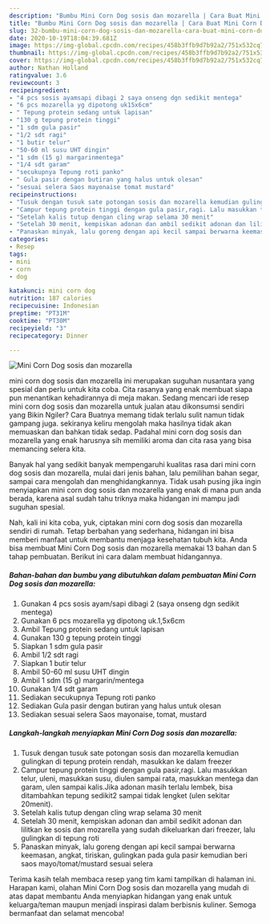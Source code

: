 ```yaml
---
description: "Bumbu Mini Corn Dog sosis dan mozarella | Cara Buat Mini Corn Dog sosis dan mozarella Yang Menggugah Selera"
title: "Bumbu Mini Corn Dog sosis dan mozarella | Cara Buat Mini Corn Dog sosis dan mozarella Yang Menggugah Selera"
slug: 32-bumbu-mini-corn-dog-sosis-dan-mozarella-cara-buat-mini-corn-dog-sosis-dan-mozarella-yang-menggugah-selera
date: 2020-10-19T18:04:39.681Z
image: https://img-global.cpcdn.com/recipes/458b3ffb9d7b92a2/751x532cq70/mini-corn-dog-sosis-dan-mozarella-foto-resep-utama.jpg
thumbnail: https://img-global.cpcdn.com/recipes/458b3ffb9d7b92a2/751x532cq70/mini-corn-dog-sosis-dan-mozarella-foto-resep-utama.jpg
cover: https://img-global.cpcdn.com/recipes/458b3ffb9d7b92a2/751x532cq70/mini-corn-dog-sosis-dan-mozarella-foto-resep-utama.jpg
author: Nathan Holland
ratingvalue: 3.6
reviewcount: 3
recipeingredient:
- "4 pcs sosis ayamsapi dibagi 2 saya onseng dgn sedikit mentega"
- "6 pcs mozarella yg dipotong uk15x6cm"
- " Tepung protein sedang untuk lapisan"
- "130 g tepung protein tinggi"
- "1 sdm gula pasir"
- "1/2 sdt ragi"
- "1 butir telur"
- "50-60 ml susu UHT dingin"
- "1 sdm (15 g) margarinmentega"
- "1/4 sdt garam"
- "secukupnya Tepung roti panko"
- " Gula pasir dengan butiran yang halus untuk olesan"
- "sesuai selera Saos mayonaise tomat mustard"
recipeinstructions:
- "Tusuk dengan tusuk sate potongan sosis dan mozarella kemudian gulingkan di tepung protein rendah, masukkan ke dalam freezer"
- "Campur tepung protein tinggi dengan gula pasir,ragi. Lalu masukkan telur, uleni, masukkan susu, diulen sampai rata, masukkan mentega dan garam, ulen sampai kalis.Jika adonan masih terlalu lembek, bisa ditambahkan tepung sedikit2 sampai tidak lengket (ulen sekitar 20menit)."
- "Setelah kalis tutup dengan cling wrap selama 30 menit"
- "Setelah 30 menit, kempiskan adonan dan ambil sedikit adonan dan lilitkan ke sosis dan mozarella yang sudah dikeluarkan dari freezer, lalu gulingkan di tepung roti"
- "Panaskan minyak, lalu goreng dengan api kecil sampai berwarna keemasan, angkat, tiriskan, gulingkan pada gula pasir kemudian beri saos mayo/tomat/mustard sesuai selera"
categories:
- Resep
tags:
- mini
- corn
- dog

katakunci: mini corn dog 
nutrition: 187 calories
recipecuisine: Indonesian
preptime: "PT31M"
cooktime: "PT30M"
recipeyield: "3"
recipecategory: Dinner

---
```



![Mini Corn Dog sosis dan mozarella](https://img-global.cpcdn.com/recipes/458b3ffb9d7b92a2/751x532cq70/mini-corn-dog-sosis-dan-mozarella-foto-resep-utama.jpg)


mini corn dog sosis dan mozarella ini merupakan suguhan nusantara yang spesial dan perlu untuk kita coba. Cita rasanya yang enak membuat siapa pun menantikan kehadirannya di meja makan.
Sedang mencari ide resep mini corn dog sosis dan mozarella untuk jualan atau dikonsumsi sendiri yang Bikin Ngiler? Cara Buatnya memang tidak terlalu sulit namun tidak gampang juga. sekiranya keliru mengolah maka hasilnya tidak akan memuaskan dan bahkan tidak sedap. Padahal mini corn dog sosis dan mozarella yang enak harusnya sih memiliki aroma dan cita rasa yang bisa memancing selera kita.

Banyak hal yang sedikit banyak mempengaruhi kualitas rasa dari mini corn dog sosis dan mozarella, mulai dari jenis bahan, lalu pemilihan bahan segar, sampai cara mengolah dan menghidangkannya. Tidak usah pusing jika ingin menyiapkan mini corn dog sosis dan mozarella yang enak di mana pun anda berada, karena asal sudah tahu triknya maka hidangan ini mampu jadi suguhan spesial.




Nah, kali ini kita coba, yuk, ciptakan mini corn dog sosis dan mozarella sendiri di rumah. Tetap berbahan yang sederhana, hidangan ini bisa memberi manfaat untuk membantu menjaga kesehatan tubuh kita. Anda bisa membuat Mini Corn Dog sosis dan mozarella memakai 13 bahan dan 5 tahap pembuatan. Berikut ini cara dalam membuat hidangannya.

<!--inarticleads1-->

##### Bahan-bahan dan bumbu yang dibutuhkan dalam pembuatan Mini Corn Dog sosis dan mozarella:

1. Gunakan 4 pcs sosis ayam/sapi dibagi 2 (saya onseng dgn sedikit mentega)
1. Gunakan 6 pcs mozarella yg dipotong uk.1,5x6cm
1. Ambil  Tepung protein sedang untuk lapisan
1. Gunakan 130 g tepung protein tinggi
1. Siapkan 1 sdm gula pasir
1. Ambil 1/2 sdt ragi
1. Siapkan 1 butir telur
1. Ambil 50-60 ml susu UHT dingin
1. Ambil 1 sdm (15 g) margarin/mentega
1. Gunakan 1/4 sdt garam
1. Sediakan secukupnya Tepung roti panko
1. Sediakan  Gula pasir dengan butiran yang halus untuk olesan
1. Sediakan sesuai selera Saos mayonaise, tomat, mustard




<!--inarticleads2-->

##### Langkah-langkah menyiapkan Mini Corn Dog sosis dan mozarella:

1. Tusuk dengan tusuk sate potongan sosis dan mozarella kemudian gulingkan di tepung protein rendah, masukkan ke dalam freezer
1. Campur tepung protein tinggi dengan gula pasir,ragi. Lalu masukkan telur, uleni, masukkan susu, diulen sampai rata, masukkan mentega dan garam, ulen sampai kalis.Jika adonan masih terlalu lembek, bisa ditambahkan tepung sedikit2 sampai tidak lengket (ulen sekitar 20menit).
1. Setelah kalis tutup dengan cling wrap selama 30 menit
1. Setelah 30 menit, kempiskan adonan dan ambil sedikit adonan dan lilitkan ke sosis dan mozarella yang sudah dikeluarkan dari freezer, lalu gulingkan di tepung roti
1. Panaskan minyak, lalu goreng dengan api kecil sampai berwarna keemasan, angkat, tiriskan, gulingkan pada gula pasir kemudian beri saos mayo/tomat/mustard sesuai selera




Terima kasih telah membaca resep yang tim kami tampilkan di halaman ini. Harapan kami, olahan Mini Corn Dog sosis dan mozarella yang mudah di atas dapat membantu Anda menyiapkan hidangan yang enak untuk keluarga/teman maupun menjadi inspirasi dalam berbisnis kuliner. Semoga bermanfaat dan selamat mencoba!
